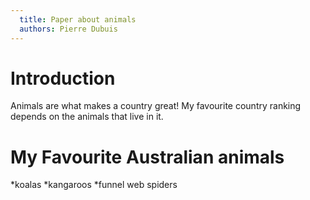 ```yaml
---
  title: Paper about animals
  authors: Pierre Dubuis
---
```


# Introduction

Animals are what makes a country great!
My favourite country ranking depends on the animals that live in it.


# My Favourite Australian animals

*koalas
*kangaroos
*funnel web spiders
